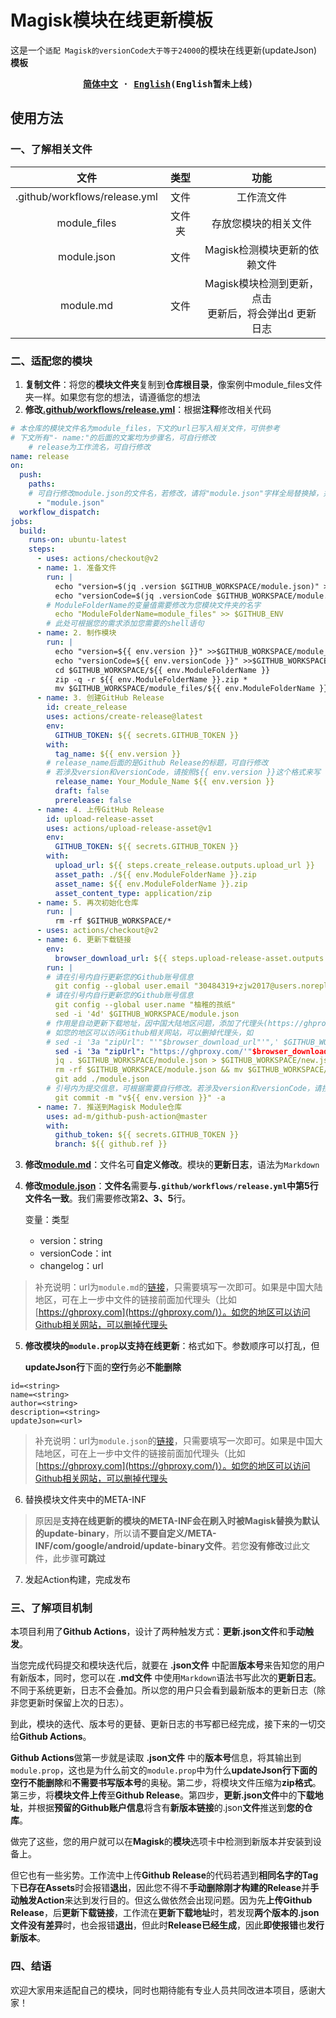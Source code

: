 # Magisk模块在线更新模板

这是一个`适配 Magisk的versionCode大于等于24000`的模块在线更新(updateJson)**模板**

<div align="center">
<strong>
<samp>

[简体中文](README.md) · [English](README_English.md)(English暂未上线)

</samp>
</strong>
</div>

## **使用方法**

### **一、了解相关文件**

| 文件 | 类型 | 功能 |
| :--------:  | :-----:  | :----:  |
| .github/workflows/release.yml | 文件 | 工作流文件|
| module_files | 文件夹 | 存放您模块的相关文件 |
| module.json | 文件 | Magisk检测模块更新的依赖文件 |
| module.md | 文件 | Magisk模块检测到更新，点击<br>更新后，将会弹出d 更新日志 |

### **二、适配您的模块**

1. **复制文件**：将您的**模块文件夹**复制到**仓库根目录**，像案例中module_files文件夹一样。如果您有您的想法，请遵循您的想法
2. **修改[.github/workflows/release.yml](https://github.com/zjw2017/MagiskModule_OnlineUpdate/blob/main/.github/workflows/release.yml)**：根据**注释**修改相关代码

```yaml
# 本仓库的模块文件名为module_files，下文的url已写入相关文件，可供参考
# 下文所有"- name:"的后面的文案均为步骤名，可自行修改
    # release为工作流名，可自行修改
name: release
on:
  push:
    paths:
    # 可自行修改module.json的文件名，若修改，请将"module.json"字样全局替换掉，并同步修改根目录下module.json的文件名
      - "module.json"
  workflow_dispatch:
jobs:
  build:
    runs-on: ubuntu-latest
    steps:
      - uses: actions/checkout@v2
      - name: 1. 准备文件
        run: |
          echo "version=$(jq .version $GITHUB_WORKSPACE/module.json)" >> $GITHUB_ENV
          echo "versionCode=$(jq .versionCode $GITHUB_WORKSPACE/module.json)" >> $GITHUB_ENV
        # ModuleFolderName的变量值需要修改为您模块文件夹的名字
          echo "ModuleFolderName=module_files" >> $GITHUB_ENV
        # 此处可根据您的需求添加您需要的shell语句
      - name: 2. 制作模块
        run: |
          echo "version=${{ env.version }}" >>$GITHUB_WORKSPACE/module_files/module.prop
          echo "versionCode=${{ env.versionCode }}" >>$GITHUB_WORKSPACE/module_files/module.prop
          cd $GITHUB_WORKSPACE/${{ env.ModuleFolderName }}
          zip -q -r ${{ env.ModuleFolderName }}.zip *
          mv $GITHUB_WORKSPACE/module_files/${{ env.ModuleFolderName }}.zip $GITHUB_WORKSPACE/${{ env.ModuleFolderName }}.zip
      - name: 3. 创建GitHub Release
        id: create_release
        uses: actions/create-release@latest
        env:
          GITHUB_TOKEN: ${{ secrets.GITHUB_TOKEN }}
        with:
          tag_name: ${{ env.version }}
        # release_name后面的是Github Release的标题，可自行修改
        # 若涉及version和versionCode，请按照${{ env.version }}这个格式来写
          release_name: Your_Module_Name ${{ env.version }}
          draft: false
          prerelease: false
      - name: 4. 上传GitHub Release
        id: upload-release-asset
        uses: actions/upload-release-asset@v1
        env:
          GITHUB_TOKEN: ${{ secrets.GITHUB_TOKEN }}
        with:
          upload_url: ${{ steps.create_release.outputs.upload_url }}
          asset_path: ./${{ env.ModuleFolderName }}.zip
          asset_name: ${{ env.ModuleFolderName }}.zip
          asset_content_type: application/zip
      - name: 5. 再次初始化仓库
        run: |
          rm -rf $GITHUB_WORKSPACE/*
      - uses: actions/checkout@v2
      - name: 6. 更新下载链接
        env:
          browser_download_url: ${{ steps.upload-release-asset.outputs.browser_download_url }}
        run: |
        # 请在引号内自行更新您的Github账号信息
          git config --global user.email "30484319+zjw2017@users.noreply.github.com"
        # 请在引号内自行更新您的Github账号信息
          git config --global user.name "柚稚的孩纸"
          sed -i '4d' $GITHUB_WORKSPACE/module.json
        # 作用是自动更新下载地址，因中国大陆地区问题，添加了代理头(https://ghproxy.com/)
        # 如您的地区可以访问Github相关网站，可以删掉代理头，如
        # sed -i '3a "zipUrl": "'"$browser_download_url"'",' $GITHUB_WORKSPACE/module.json
          sed -i '3a "zipUrl": "https://ghproxy.com/'"$browser_download_url"'",' $GITHUB_WORKSPACE/module.json
          jq . $GITHUB_WORKSPACE/module.json > $GITHUB_WORKSPACE/new.json
          rm -rf $GITHUB_WORKSPACE/module.json && mv $GITHUB_WORKSPACE/new.json $GITHUB_WORKSPACE/module.json
          git add ./module.json
        # 引号内为提交信息，可根据需要自行修改。若涉及version和versionCode，请按照${{ env.version }}这个格式来写
          git commit -m "v${{ env.version }}" -a
      - name: 7. 推送到Magisk Module仓库
        uses: ad-m/github-push-action@master
        with:
          github_token: ${{ secrets.GITHUB_TOKEN }}
          branch: ${{ github.ref }}
```

3. **修改[module.md](https://github.com/zjw2017/MagiskModule_OnlineUpdate/blob/main/module.md)**：文件名可**自定义修改**。模块的**更新日志**，语法为`Markdown`
4. **修改[module.json](https://github.com/zjw2017/MagiskModule_OnlineUpdate/blob/main/module.json)**：**文件名**需要**与`.github/workflows/release.yml`中第5行文件名一致**。我们需要修改第**2、3、5**行。

   变量：类型
   - version：string
   - versionCode：int
   - changelog：url
> 补充说明：url为`module.md`的[链接](https://github.com/zjw2017/MagiskModule_OnlineUpdate/blob/main/module.md)，只需要填写一次即可。如果是中国大陆地区，可在上一步中文件的链接前面加代理头（比如[https://ghproxy.com](https://ghproxy.com/)）。如您的地区可以访问Github相关网站，可以删掉代理头

5. **修改模块的`module.prop`以支持在线更新**：格式如下。参数顺序可以打乱，但
   
   **updateJson行**下面的**空行**务必**不能删除**

```text
id=<string>
name=<string>
author=<string>
description=<string>
updateJson=<url>

```

> 补充说明：url为`module.json`的[链接](https://github.com/zjw2017/MagiskModule_OnlineUpdate/blob/main/module.json)，只需要填写一次即可。如果是中国大陆地区，可在上一步中文件的链接前面加代理头（比如[https://ghproxy.com](https://ghproxy.com/)）。如您的地区可以访问Github相关网站，可以删掉代理头

6. 替换模块文件夹中的META-INF

> 原因是**支持在线更新的模块的META-INF会在刷入时被Magisk替换为默认的update-binary**，所以请**不要自定义/META-INF/com/google/android/update-binary文件**。若您**没有修改**过此文件，此步骤**可跳过**

7. 发起Action构建，完成发布


### 三、了解项目机制
本项目利用了**Github Actions**，设计了两种触发方式：**更新.json文件**和**手动触发**。

当您完成代码提交和模块迭代后，就要在 **.json文件** 中配置**版本号**来告知您的用户有新版本，同时，您可以在 **.md文件** 中使用`Markdown`语法书写此次的**更新日志**。不同于系统更新，日志不会叠加。所以您的用户只会看到最新版本的更新日志（除非您更新时保留上次的日志）。

到此，模块的迭代、版本号的更替、更新日志的书写都已经完成，接下来的一切交给**Github Actions**。

**Github Actions**做第一步就是读取 **.json文件** 中的**版本号**信息，将其输出到`module.prop`，这也是为什么前文的`module.prop`中为什么**updateJson行下面的空行不能删除**和**不需要书写版本号**的奥秘。第二步，将模块文件压缩为**zip格式**。第三步，将**模块文件上传**至**Github Release**。第四步，**更新.json文件**中的**下载地址**，并根据**预留的Github账户信息**将含有**新版本链接**的.json**文件**推送到**您的仓库**。

做完了这些，您的用户就可以在**Magisk**的**模块**选项卡中检测到新版本并安装到设备上。

但它也有一些劣势。工作流中上传**Github Release**的代码若遇到**相同名字的Tag**下**已存在Assets**时会报错**退出**，因此您不得不**手动删除刚才构建的Release**并**手动触发Action**来达到发行目的。但这么做依然会出现问题。因为先**上传Github Release**，后**更新下载链接**，工作流在**更新下载地址**时，若发现**两个版本的.json文件没有差异**时，也会报错**退出**，但此时**Release已经生成**，因此**即使报错**也**发行新版本**。

### 四、结语
欢迎大家用来适配自己的模块，同时也期待能有专业人员共同改进本项目，感谢大家！
